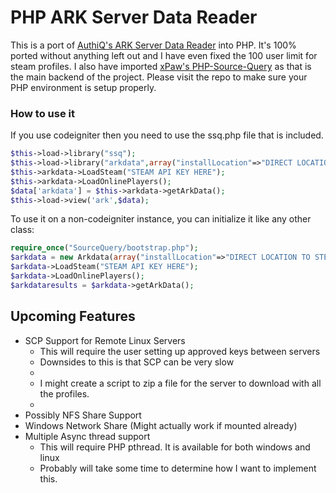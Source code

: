# PHP ARK Server Data Reader

This is a port of <a href="https://github.com/AuthiQ/ArkData">AuthiQ's ARK Server Data Reader</a> into PHP. It's 100% ported without anything left out and I have even fixed the 100 user limit for steam profiles. I also have imported <a href="https://github.com/xPaw/PHP-Source-Query/">xPaw's PHP-Source-Query</a> as that is the main backend of the project. Please visit the repo to make sure your PHP environment is setup properly. 

<h3>How to use it</h3>

If you use codeigniter then you need to use the ssq.php file that is included.
```PHP
$this->load->library("ssq");
$this->load->library("arkdata",array("installLocation"=>"DIRECT LOCATION TO STEAM FILES"));
$this->arkdata->LoadSteam("STEAM API KEY HERE");
$this->arkdata->LoadOnlinePlayers();
$data['arkdata'] = $this->arkdata->getArkData();
$this->load->view('ark',$data);
```

To use it on a non-codeigniter instance, you can initialize it like any other class:
```PHP
require_once("SourceQuery/bootstrap.php");
$arkdata = new Arkdata(array("installLocation"=>"DIRECT LOCATION TO STEAM FILES"));
$arkdata->LoadSteam("STEAM API KEY HERE");
$arkdata->LoadOnlinePlayers();
$arkdataresults = $arkdata->getArkData();
```

<h2>Upcoming Features</h3>

<ul>
  <li>SCP Support for Remote Linux Servers
      <ul>
        <li>This will require the user setting up approved keys between servers</li>
        <li>Downsides to this is that SCP can be very slow<li>
        <li>I might create a script to zip a file for the server to download with all the profiles.<li>
      </ul>
  </li>
  <li>Possibly NFS Share Support</li>
  <li>Windows Network Share (Might actually work if mounted already)</li>
  <li>Multiple Async thread support
      <ul>
        <li>This will require PHP pthread. It is available for both windows and linux</li>
        <li>Probably will take some time to determine how I want to implement this.</li>
      </ul>
  </li>
</ul>
